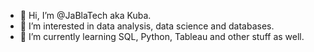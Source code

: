 - 👋 Hi, I’m @JaBlaTech aka Kuba.
- 👀 I’m interested in data analysis, data science and databases.
- 🌱 I’m currently learning SQL, Python, Tableau and other stuff as well.

<!---
JaBlaTech/JaBlaTech is a ✨ special ✨ repository because its `README.md` (this file) appears on your GitHub profile.
You can click the Preview link to take a look at your changes.
--->
